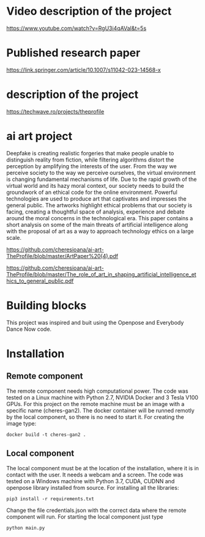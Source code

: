 # Video description of the project

https://www.youtube.com/watch?v=RgU3i4qAVaI&t=5s

# Published research paper

https://link.springer.com/article/10.1007/s11042-023-14568-x 

# description of the project

https://techwave.ro/projects/theprofile

# ai art project


Deepfake is creating realistic forgeries that make people unable to distinguish reality from fiction, while filtering algorithms distort the perception by amplifying the interests of the user. From the way we perceive society to the way we perceive ourselves, the virtual environment is changing fundamental mechanisms of life. Due to the rapid growth of the virtual world and its hazy moral context, our society needs to build the groundwork of an ethical code for the online environment. Powerful technologies are used to produce art that captivates and impresses the general public. The artworks highlight ethical problems that our society is facing, creating a thoughtful space of analysis, experience and debate around the moral concerns in the technological era. This paper contains a short analysis on some of the main threats of artificial intelligence along with the proposal of art as a way to approach technology ethics on a large scale.

https://github.com/cheresioana/ai-art-TheProfile/blob/master/ArtPaper%20(4).pdf


https://github.com/cheresioana/ai-art-TheProfile/blob/master/The_role_of_art_in_shaping_artificial_intelligence_ethics_to_general_public.pdf

# Building blocks
This project was inspired and buit using the Openpose and Everybody Dance Now code.

# Installation

## Remote component
The remote component needs high computational power. The code was tested on a Linux machine with Python 2.7, NVIDIA Docker and 3 Tesla V100 GPUs.
For this project on the remote machine must be an image with a specific name (cheres-gan2). The docker container will be runned remotly by the local component, so there is no need to start it. For creating the image type:
```
docker build -t cheres-gan2 .
```

## Local component
The local component must be at the location of the installation, where it is in contact with the user. 
It needs a webcam and a screen.
The code was tested on a Windows machine with Python 3.7, CUDA, CUDNN and openpose library installed from source. 
For installing all the libraries:
```
pip3 install -r requirements.txt 
```
Change the file credentials.json with the correct data where the remote component will run. 
For starting the local component just type

```
python main.py
```


